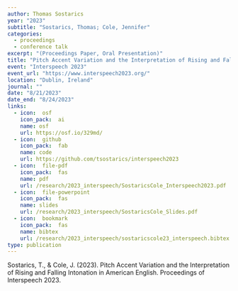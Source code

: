 ```yaml
---
author: Thomas Sostarics
year: "2023"
subtitle: "Sostarics, Thomas; Cole, Jennifer"
categories:
  - proceedings
  - conference talk
excerpt: "(Proceedings Paper, Oral Presentation)"
title: "Pitch Accent Variation and the Interpretation of Rising and Falling Intonation in American English"
event: "Interspeech 2023"
event_url: "https://www.interspeech2023.org/"
location: "Dublin, Ireland"
journal: ""
date: "8/21/2023"
date_end: "8/24/2023"
links:
  - icon:  osf
    icon_pack:  ai
    name: osf
    url: https://osf.io/329md/
  - icon:  github
    icon_pack:  fab
    name: code
    url: https://github.com/tsostarics/interspeech2023
  - icon:  file-pdf
    icon_pack:  fas
    name: pdf
    url: /research/2023_interspeech/SostaricsCole_Interspeech2023.pdf
  - icon:  file-powerpoint
    icon_pack:  fas
    name: slides
    url: /research/2023_interspeech/SostaricsCole_Slides.pdf
  - icon:  bookmark
    icon_pack:  fas
    name: bibtex
    url: /research/2023_interspeech/sostaricscole23_interspeech.bibtex
type: publication
---
```


Sostarics, T., & Cole, J. (2023). Pitch Accent Variation and the Interpretation of Rising and Falling Intonation in American English.  Proceedings of Interspeech 2023.
